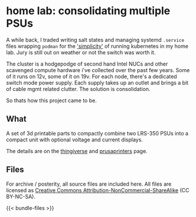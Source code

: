 # home lab: consolidating multiple PSUs



A while back, I traded writing salt states and managing systemd `.service` files wrapping `podman` for the ['simplicity'](https://www.youtube.com/watch?v=9wvEwPLcLcA) of running kubernetes in my home lab. Jury is still out on weather or not the switch was worth it.

The cluster is a hodgepodge of second hand Intel NUCs and other scavenged compute hardware i've collected over the past few years. Some of it runs on 12v, some of it on 19v. For each node, there's a dedicated switch mode power supply. Each supply takes up an outlet and brings a bit of cable mgmt related clutter. The solution is consolidation.

So thats how this project came to be.

## What

A set of 3d printable parts to compactly combine two LRS-350 PSUs into a compact unit with optional voltage and current displays.

The details are on the [thingiverse](https://www.thingiverse.com/thing:4504948) and [prusaprinters](https://www.prusaprinters.org/prints/35514-dual-mean-well-lrs-350-psu) page. 

## Files

For archive / posterity, all source files are included here. All files are licensed as [Creative Commons Attribution-NonCommercial-ShareAlike](https://creativecommons.org/licenses/by-nc-sa/4.0/) (CC BY-NC-SA).

{{< bundle-files >}}


